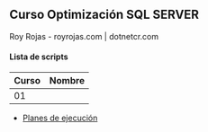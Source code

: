 ## Curso Optimización SQL SERVER

Roy Rojas - royrojas.com | dotnetcr.com
 

#### Lista de scripts

| Curso | Nombre |
| ----- | ------ |
| 01    |        |



- [Planes de ejecución]([#curso-optimización-sql-server](https://github.com/royrojas/Platzi-SQL-Optimizacion/tree/05-plan-ejec))





